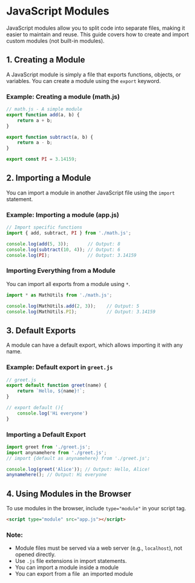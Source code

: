 # JavaScript Modules

JavaScript modules allow you to split code into separate files, making it easier to maintain and reuse. This guide covers how to create and import custom modules (not built-in modules).

## 1. Creating a Module

A JavaScript module is simply a file that exports functions, objects, or variables. You can create a module using the `export` keyword.

### Example: Creating a module (math.js)

```js
// math.js - A simple module
export function add(a, b) {
    return a + b;
}

export function subtract(a, b) {
    return a - b;
}

export const PI = 3.14159;
```

## 2. Importing a Module

You can import a module in another JavaScript file using the `import` statement.

### Example: Importing a module (app.js)

```js
// Import specific functions
import { add, subtract, PI } from './math.js';

console.log(add(5, 3));       // Output: 8
console.log(subtract(10, 4)); // Output: 6
console.log(PI);              // Output: 3.14159
```

### Importing Everything from a Module

You can import all exports from a module using `*`.

```js
import * as MathUtils from './math.js';

console.log(MathUtils.add(2, 3));    // Output: 5
console.log(MathUtils.PI);           // Output: 3.14159
```

## 3. Default Exports

A module can have a default export, which allows importing it with any name.

### Example: Default export in `greet.js`

```js
// greet.js
export default function greet(name) {
    return `Hello, ${name}!`;
}

// export default (){
    console.log('Hi everyone')
}
```

### Importing a Default Export

```js
import greet from './greet.js';
import anynamehere from './greet.js';
// import {default as anynamehere} from './greet.js';

console.log(greet('Alice')); // Output: Hello, Alice!
anynamehere(); // Output: Hi everyone
```

## 4. Using Modules in the Browser

To use modules in the browser, include `type="module"` in your script tag.

```html
<script type="module" src="app.js"></script>
```

### Note:

- Module files must be served via a web server (e.g., `localhost`), not opened directly.
- Use `.js` file extensions in import statements.
- You can import a module inside a module&#x20;
- You can export from a file  an imported module&#x20;
